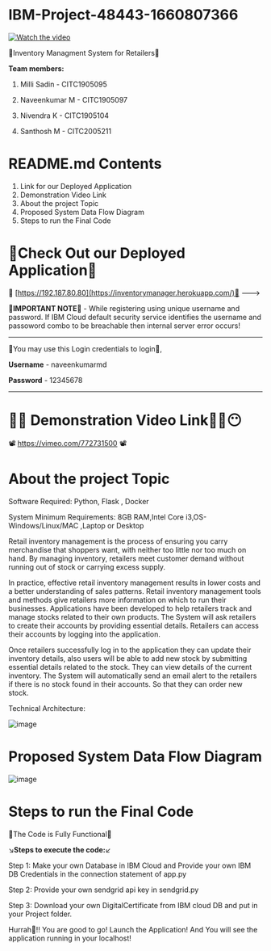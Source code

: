 # IBM-Project-48443-1660807366

[![Watch the video](https://i.imgur.com/vKb2F1B.png)](https://vimeo.com/772731500)

🏁Inventory Managment System for Retailers🏁

**Team members:**

1. Milli Sadin   - CITC1905095

2. Naveenkumar M   - CITC1905097

3. Nivendra K - CITC1905104

4. Santhosh M    - CITC2005211

# README.md Contents
1. Link for our Deployed Application
2. Demonstration Video Link
3. About the project Topic
4. Proposed System Data Flow Diagram
5. Steps to run the Final Code


# 🐘Check Out our Deployed Application🐘

🚀 [https://192.187.80.80](https://inventorymanager.herokuapp.com/)🚀 --->


🔺**IMPORTANT NOTE**🔺 - While registering using unique username and password. If IBM Cloud default security service identifies the username and passoword combo to be breachable then internal server error occurs!

---------------------------------------------------------

🔐You may use this Login credentials to login🔐,

**Username** - naveenkumarmd

**Password** - 12345678

---------------------------------------------------------
# 😶‍🌫️ Demonstration Video Link😶‍🌫️😶

📽️ https://vimeo.com/772731500 📽️


# About the project Topic
Software Required:
Python, Flask , Docker

System Minimum Requirements:
8GB RAM,Intel Core i3,OS-Windows/Linux/MAC ,Laptop or Desktop

Retail inventory management is the process of ensuring you carry merchandise that shoppers want, with neither too little nor too much on hand. By managing inventory, retailers meet customer demand without running out of stock or carrying excess supply.

In practice, effective retail inventory management results in lower costs and a better understanding of sales patterns. Retail inventory management tools and methods give retailers more information on which to run their businesses. Applications have been developed to help retailers track and manage stocks related to their own products. The System will ask retailers to create their accounts by providing essential details. Retailers can access their accounts by logging into the application.

Once retailers successfully log in to the application they can update their inventory details, also users will be able to add new stock by submitting essential details related to the stock. They can view details of the current inventory. The System will automatically send an email alert to the retailers if there is no stock found in their accounts. So that they can order new stock.



Technical Architecture:


![image](https://user-images.githubusercontent.com/66524865/190607263-e79215b0-7a7c-4476-84d7-239369d92b4d.png)

# Proposed System Data Flow Diagram
![image](https://user-images.githubusercontent.com/66524865/201616028-aa550c83-b69d-4ad4-b6a6-af2381b08bea.png)

# Steps to run the Final Code
🙌The Code is Fully Functional🙌

↘️**Steps to execute the code:**↙️

Step 1: Make your own Database in IBM Cloud and Provide your own IBM DB Credentials in the connection statement of app.py

Step 2: Provide your own sendgrid api key in sendgrid.py

Step 3: Download your own DigitalCertificate from IBM cloud DB and put in your Project folder.

Hurrah🎉!! You are good to go! Launch the Application! And You will see the application running in your localhost!




